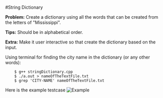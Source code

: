 #String Dictionary

**Problem:** Create a dictionary using all the words that can be created from the letters of "Mississippi".

**Tips:** Should be in alphabetical order.

**Extra:** Make it user interactive so that create the dictionary based on the input.

Using terminal for finding the city name in the dictionary (or any other words):

        $ g++ stringDictionary.cpp
        $ ./a.out > nameOfTheTextFile.txt
        $ grep 'CITY-NAME' nameOfTheTextFile.txt

Here is the example testcase
![Example](https://github.com/BedirT/MATH-2317_Discrete-Math/blob/master/Homework%201/Mississippi/img.png)
